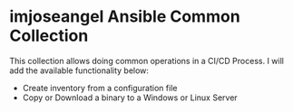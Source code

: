 # imjoseangel Ansible Common Collection

This collection allows doing common operations in a CI/CD Process. I will add the available functionality below:

* Create inventory from a configuration file
* Copy or Download a binary to a Windows or Linux Server
